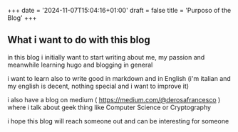 +++
date = '2024-11-07T15:04:16+01:00'
draft = false
title = 'Purposo of the Blog'
+++
## What i want to do with this blog

in this blog i initially want to start writing about me, my passion and meanwhile learning hugo and blogging in general

i want to learn also to write good in markdown and in English (i'm italian and my english is decent, nothing special and i want to improve it)

i also have a blog on medium ( https://medium.com/@derosafrancesco ) where i talk about geek thing like Computer Science or Cryptography 

i hope this blog will reach someone out and can be interesting for someone

